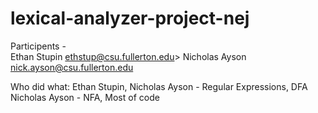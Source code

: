 ﻿# lexical-analyzer-project-nej
Participents -   
Ethan Stupin  ethstup@csu.fullerton.edu>
Nicholas Ayson  nick.ayson@csu.fullerton.edu  

Who did what:
Ethan Stupin, Nicholas Ayson - Regular Expressions, DFA
Nicholas Ayson - NFA, Most of code  
